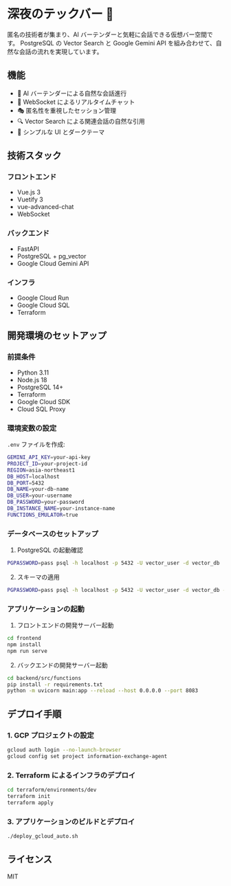 # 深夜のテックバー 🌃

匿名の技術者が集まり、AI バーテンダーと気軽に会話できる仮想バー空間です。
PostgreSQL の Vector Search と Google Gemini API を組み合わせて、自然な会話の流れを実現しています。

## 機能

- 🤖 AI バーテンダーによる自然な会話進行
- 👥 WebSocket によるリアルタイムチャット
- 🎭 匿名性を重視したセッション管理
- 🔍 Vector Search による関連会話の自然な引用
- 🌙 シンプルな UI とダークテーマ

## 技術スタック

### フロントエンド
- Vue.js 3
- Vuetify 3
- vue-advanced-chat
- WebSocket

### バックエンド
- FastAPI
- PostgreSQL + pg_vector
- Google Cloud Gemini API

### インフラ
- Google Cloud Run
- Google Cloud SQL
- Terraform

## 開発環境のセットアップ

### 前提条件
- Python 3.11
- Node.js 18
- PostgreSQL 14+
- Terraform
- Google Cloud SDK
- Cloud SQL Proxy

### 環境変数の設定

`.env` ファイルを作成:
```bash
GEMINI_API_KEY=your-api-key
PROJECT_ID=your-project-id
REGION=asia-northeast1
DB_HOST=localhost
DB_PORT=5432
DB_NAME=your-db-name
DB_USER=your-username
DB_PASSWORD=your-password
DB_INSTANCE_NAME=your-instance-name
FUNCTIONS_EMULATOR=true
```

### データベースのセットアップ

1. PostgreSQL の起動確認
```bash
PGPASSWORD=pass psql -h localhost -p 5432 -U vector_user -d vector_db
```

2. スキーマの適用
```bash
PGPASSWORD=pass psql -h localhost -p 5432 -U vector_user -d vector_db -f terraform/schemas/schema.sql
```

### アプリケーションの起動

1. フロントエンドの開発サーバー起動
```bash
cd frontend
npm install
npm run serve
```

2. バックエンドの開発サーバー起動
```bash
cd backend/src/functions
pip install -r requirements.txt
python -m uvicorn main:app --reload --host 0.0.0.0 --port 8083
```

## デプロイ手順

### 1. GCP プロジェクトの設定
```bash
gcloud auth login --no-launch-browser
gcloud config set project information-exchange-agent
```

### 2. Terraform によるインフラのデプロイ
```bash
cd terraform/environments/dev
terraform init
terraform apply
```

### 3. アプリケーションのビルドとデプロイ
```bash
./deploy_gcloud_auto.sh
```

## ライセンス

MIT

